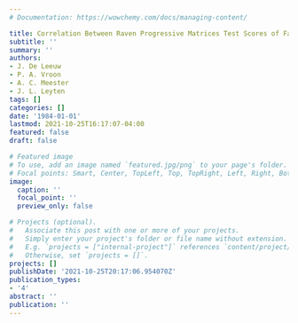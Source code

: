 ```yaml
---
# Documentation: https://wowchemy.com/docs/managing-content/

title: Correlation Between Raven Progressive Matrices Test Scores of Fathers and Sons
subtitle: ''
summary: ''
authors:
- J. De Leeuw
- P. A. Vroon
- A. C. Meester
- J. L. Leyten
tags: []
categories: []
date: '1984-01-01'
lastmod: 2021-10-25T16:17:07-04:00
featured: false
draft: false

# Featured image
# To use, add an image named `featured.jpg/png` to your page's folder.
# Focal points: Smart, Center, TopLeft, Top, TopRight, Left, Right, BottomLeft, Bottom, BottomRight.
image:
  caption: ''
  focal_point: ''
  preview_only: false

# Projects (optional).
#   Associate this post with one or more of your projects.
#   Simply enter your project's folder or file name without extension.
#   E.g. `projects = ["internal-project"]` references `content/project/deep-learning/index.md`.
#   Otherwise, set `projects = []`.
projects: []
publishDate: '2021-10-25T20:17:06.954070Z'
publication_types:
- '4'
abstract: ''
publication: ''
---
```

